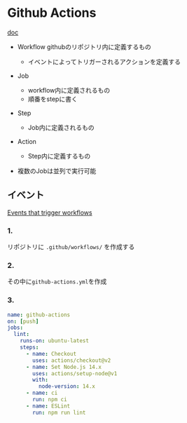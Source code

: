 
# Github Actions

[doc](https://docs.github.com/en/actions/learn-github-actions/introduction-to-github-actions)


- Workflow
  githubのリポジトリ内に定義するもの
  - イベントによってトリガーされるアクションを定義する
- Job
  - workflow内に定義されるもの
  - 順番をstepに書く
- Step
  - Job内に定義されるもの
- Action
  - Step内に定義するもの


- 複数のJobは並列で実行可能

## イベント

[Events that trigger workflows](https://docs.github.com/en/actions/reference/events-that-trigger-workflows)



### 1.

リポジトリに
`.github/workflows/`
を作成する

### 2.

その中に`github-actions.yml`を作成

### 3.

```yml
name: github-actions
on: [push]
jobs:
  lint:
    runs-on: ubuntu-latest
    steps:
      - name: Checkout
        uses: actions/checkout@v2
      - name: Set Node.js 14.x
        uses: actions/setup-node@v1
        with:
          node-version: 14.x
      - name: ci
        run: npm ci
      - name: ESLint
        run: npm run lint
